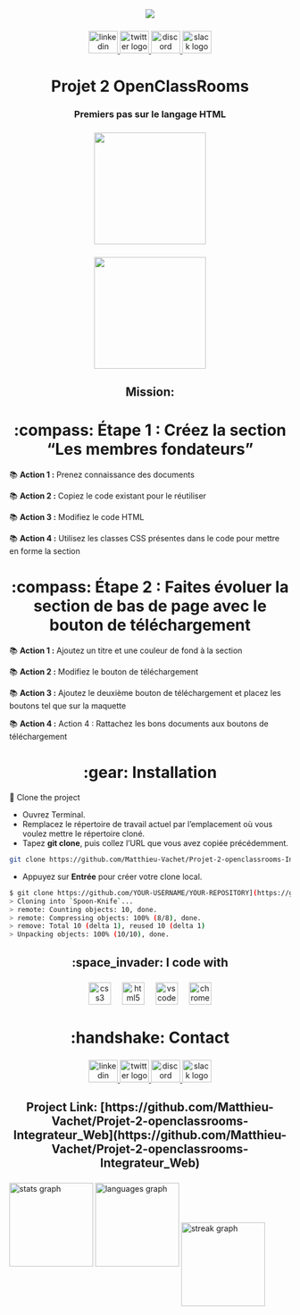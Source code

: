 ﻿<div align="center">
  <img src="https://profile-counter.glitch.me/Matthieu-Vachet/count.svg?"  />
</div>

###

<div align="center">
  <a href="www.linkedin.com/in/matthieu-vachet-46b7231b0" target="_blank">
    <img src="https://raw.githubusercontent.com/maurodesouza/profile-readme-generator/master/src/assets/icons/social/linkedin/default.svg" width="52" height="40" alt="linkedin logo"  />
  </a>
  <a href="https://twitter.com/ShinyHunting02" target="_blank">
    <img src="https://raw.githubusercontent.com/maurodesouza/profile-readme-generator/master/src/assets/icons/social/twitter/default.svg" width="52" height="40" alt="twitter logo"  />
  </a>
  <a href="https://discord.com/matthieu_v" target="_blank">
    <img src="https://raw.githubusercontent.com/maurodesouza/profile-readme-generator/master/src/assets/icons/social/discord/default.svg" width="52" height="40" alt="discord logo"  />
  </a>
  <a href="https://app.slack.com/Matthieu Vachet" target="_blank">
    <img src="https://raw.githubusercontent.com/maurodesouza/profile-readme-generator/master/src/assets/icons/social/slack/default.svg" width="52" height="40" alt="slack logo"  />
  </a>
</div>

###

<h1 align="center">Projet 2 OpenClassRooms</h1>

###

<h3 align="center">Premiers pas sur le langage HTML</h3>

###

<div align="center">
  <img height="200" src="https://zupimages.net/up/23/25/0wq1.jpg"  />
</div>

###

<div align="center">
  <img height="200" src="https://zupimages.net/up/23/25/ok0x.jpg"  />
</div>

###

<h2 align="center">Mission:</h2>

###
<h1 align="center">:compass: Étape 1  : Créez la section “Les membres fondateurs”</h1>

<p>📚 <strong>Action 1 :</strong> Prenez connaissance des documents</p>
<p>📚 <strong>Action 2 :</strong> Copiez le code existant pour le réutiliser</p>
<p>📚 <strong>Action 3 :</strong> Modifiez le code HTML</p>
<p>📚 <strong>Action 4 :</strong> Utilisez les classes CSS présentes dans le code pour mettre en forme la section</p>

<h1 align="center">:compass: Étape 2  : Faites évoluer la section de bas de page avec le bouton de téléchargement</h1>

<p>📚 <strong>Action 1 :</strong> Ajoutez un titre et une couleur de fond à la section</p>
<p>📚 <strong>Action 2 :</strong> Modifiez le bouton de téléchargement</p>
<p>📚 <strong>Action 3 :</strong> Ajoutez le deuxième bouton de téléchargement et placez les boutons tel que sur la maquette</p>
<p>📚 <strong>Action 4 :</strong> Action 4 : Rattachez les bons documents aux boutons de téléchargement</p>

###

<h1 align="center">:gear: Installation</h1>

:toolbox: Clone the project

- Ouvrez Terminal.
- Remplacez le répertoire de travail actuel par l’emplacement où vous voulez mettre le répertoire cloné.
- Tapez <strong>git clone</strong>, puis collez l’URL que vous avez copiée précédemment.

```bash
git clone https://github.com/Matthieu-Vachet/Projet-2-openclassrooms-Integrateur_Web
```

- Appuyez sur <strong>Entrée</strong> pour créer votre clone local.

```bash
$ git clone https://github.com/YOUR-USERNAME/YOUR-REPOSITORY](https://github.com/Matthieu-Vachet/Projet-2-openclassrooms-Integrateur_Web
> Cloning into `Spoon-Knife`...
> remote: Counting objects: 10, done.
> remote: Compressing objects: 100% (8/8), done.
> remove: Total 10 (delta 1), reused 10 (delta 1)
> Unpacking objects: 100% (10/10), done.
``` 

<h2 align="center">:space_invader: I code with</h2>

###

<div align="center">
  <img src="https://cdn.jsdelivr.net/gh/devicons/devicon/icons/css3/css3-original.svg" height="40" alt="css3 logo"  />
  <img width="12" />
  <img src="https://cdn.jsdelivr.net/gh/devicons/devicon/icons/html5/html5-original.svg" height="40" alt="html5 logo"  />
  <img width="12" />
  <img src="https://cdn.jsdelivr.net/gh/devicons/devicon/icons/vscode/vscode-original.svg" height="40" alt="vscode logo"  />
  <img width="12" />
  <img src="https://cdn.jsdelivr.net/gh/devicons/devicon/icons/chrome/chrome-original.svg" height="40" alt="chrome logo"  />
</div>

###

<h1 align="center">:handshake: Contact</h1>

###

<div align="center">
  <a href="www.linkedin.com/in/matthieu-vachet-46b7231b0" target="_blank">
    <img src="https://raw.githubusercontent.com/maurodesouza/profile-readme-generator/master/src/assets/icons/social/linkedin/default.svg" width="52" height="40" alt="linkedin logo"  />
  </a>
  <a href="https://twitter.com/ShinyHunting02" target="_blank">
    <img src="https://raw.githubusercontent.com/maurodesouza/profile-readme-generator/master/src/assets/icons/social/twitter/default.svg" width="52" height="40" alt="twitter logo"  />
  </a>
  <a href="https://discord.com/matthieu_v" target="_blank">
    <img src="https://raw.githubusercontent.com/maurodesouza/profile-readme-generator/master/src/assets/icons/social/discord/default.svg" width="52" height="40" alt="discord logo"  />
  </a>
  <a href="https://app.slack.com/Matthieu Vachet" target="_blank">
    <img src="https://raw.githubusercontent.com/maurodesouza/profile-readme-generator/master/src/assets/icons/social/slack/default.svg" width="52" height="40" alt="slack logo"  />
  </a>
</div>

###

<h2 align="center">Project Link: [https://github.com/Matthieu-Vachet/Projet-2-openclassrooms-Integrateur_Web](https://github.com/Matthieu-Vachet/Projet-2-openclassrooms-Integrateur_Web)</h2>

###

<div>
  <img src="https://github-readme-stats.vercel.app/api?username=Matthieu-V&hide_title=false&hide_rank=false&show_icons=true&include_all_commits=true&count_private=true&disable_animations=false&theme=dark&locale=fr&hide_border=false&order=1" height="150" alt="stats graph"  />
  <img src="https://github-readme-stats.vercel.app/api/top-langs?username=Matthieu-V&locale=fr&hide_title=false&layout=compact&card_width=320&langs_count=5&theme=dracula&hide_border=false&order=2" height="150" alt="languages graph"  />
  <img  align="center" src="https://streak-stats.demolab.com?user=Matthieu-V&locale=fr&mode=weekly&theme=dracula&hide_border=false&border_radius=5&order=3" height="150" alt="streak graph"  />
</div>

###


